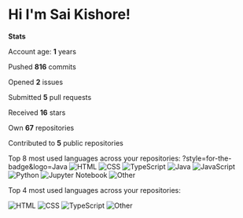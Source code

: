 # Hi I'm Sai Kishore!

**Stats**

Account age: **1** years

Pushed **816** commits

Opened **2** issues

Submitted **5** pull requests

Received **16** stars

Own **67** repositories

Contributed to **5** public repositories

Top 8 most used languages across your repositories:
?style=for-the-badge&logo=Java
![HTML](https://img.shields.io/badge/v1?style=for-the-badge&logo=HTML&color=555&labelColor=%23e34c26&message=HTML%EF%B8%B133%25)
![CSS](https://img.shields.io/badge/v1?style=for-the-badge&logo=CSS&color=555&labelColor=%23563d7c&message=CSS%EF%B8%B118.3%25)
![TypeScript](https://img.shields.io/badge/v1?style=for-the-badge&logo=TypeScript&color=555&labelColor=%232b7489&message=TypeScript%EF%B8%B117.4%25)
![Java](https://img.shields.io/badge/v1?style=for-the-badge&logo=Java&color=555&labelColor=%23b07219&message=Java%EF%B8%B116.8%25)
![JavaScript](https://img.shields.io/badge/v1?style=for-the-badge&logo=JavaScript&color=555&labelColor=%23f1e05a&message=JavaScript%EF%B8%B110.7%25)
![Python](https://img.shields.io/badge/v1?style=for-the-badge&logo=Python&color=555&labelColor=%233572A5&message=Python%EF%B8%B11.8%25)
![Jupyter Notebook](https://img.shields.io/badge/v1?style=for-the-badge&logo=Jupyter%20Notebook&color=555&labelColor=%23DA5B0B&message=Jupyter%20Notebook%EF%B8%B10.8%25)
![Other](https://img.shields.io/badge/v1?style=for-the-badge&logo=Other&color=555&labelColor=%23ededed&message=Other%EF%B8%B10.9%25)

Top 4 most used languages across your repositories:

![HTML](https://img.shields.io/static/v1?style=flat-square&label=%E2%A0%80&color=555&labelColor=%23e34c26&message=HTML%EF%B8%B133%25)
![CSS](https://img.shields.io/static/v1?style=flat-square&label=%E2%A0%80&color=555&labelColor=%23563d7c&message=CSS%EF%B8%B118.3%25)
![TypeScript](https://img.shields.io/static/v1?style=flat-square&label=%E2%A0%80&color=555&labelColor=%232b7489&message=TypeScript%EF%B8%B117.4%25)
![Other](https://img.shields.io/static/v1?style=flat-square&label=%E2%A0%80&color=555&labelColor=%23ededed&message=Other%EF%B8%B131.1%25)

